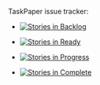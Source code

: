 TaskPaper issue tracker:

- [![Stories in Backlog](https://badge.waffle.io/hbsw/tp-issues.png?label=backlog&title=Backlog)](https://waffle.io/hbsw/tp-issues)

- [![Stories in Ready](https://badge.waffle.io/hbsw/tp-issues.png?label=ready&title=Ready)](https://waffle.io/hbsw/tp-issues)

- [![Stories in Progress](https://badge.waffle.io/hbsw/tp-issues.png?label=in%20progress&title=In%20Progress)](https://waffle.io/hbsw/tp-issues)

- [![Stories in Complete](https://badge.waffle.io/hbsw/tp-issues.png?label=complete&title=Complete)](https://waffle.io/hbsw/tp-issues)
